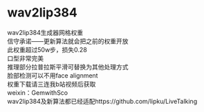 # wav2lip384
wav2lip384生成器网格权重   
信守承诺——更新算法就会把之前的权重开放  
此权重超过50w步，损失0.28  
口型非常完美  
推理部分拉普拉斯平滑可替换为其他处理方式  
脸部检测可以不用face alignment  
权重下载请三连我b站视频后获取  
weixin：GemwithSco  
wav2lip384及新算法都已经适配https://github.com/lipku/LiveTalking
